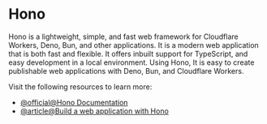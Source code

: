 # Hono

Hono is a lightweight, simple, and fast web framework for Cloudflare Workers, Deno, Bun, and other applications. It is a modern web application that is both fast and flexible. It offers inbuilt support for TypeScript, and easy development in a local environment. Using Hono, It is easy to create publishable web applications with Deno, Bun, and Cloudflare Workers.

Visit the following resources to learn more:

- [@official@Hono Documentation](https://hono.dev/docs/)
- [@article@Build a web application with Hono](https://blog.logrocket.com/build-web-application-hono/)